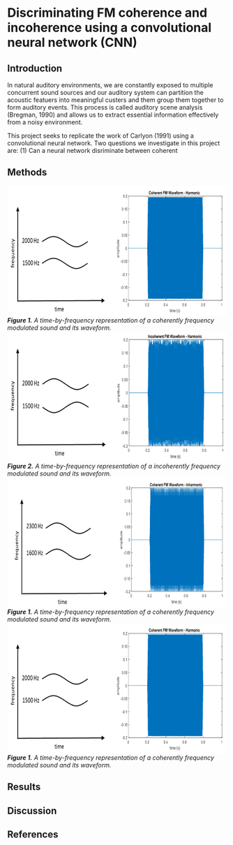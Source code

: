 # Discriminating FM coherence and incoherence using a convolutional neural network (CNN)

## Introduction

In natural auditory environments, we are constantly exposed to multiple concurrent sound sources and our auditory system can partition the acoustic featuers into meaningful custers and them group them together to form auditory events. This process is called auditory scene analysis (Bregman, 1990) and allows us to extract essential information effectively from a noisy environment. 

This project seeks to replicate the work of Carlyon (1991) using a convolutional neural network. Two questions we investigate in this project are: (1) Can a neural network disriminate between coherent 

## Methods
<img src="coherent_harmonic.PNG"
     alt="task figure"
     height=300
     style ="float: left; margin-right: 10px;" />
<em><br><strong>Figure 1.</strong> A time-by-frequency representation of a coherently frequency modulated sound and its waveform. </em>
<img src="incoherent_harmonic.PNG"
     alt="task figure"
     height=300
     style ="float: left; margin-right: 10px;" />
<em><br><strong>Figure 2.</strong> A time-by-frequency representation of a incoherently frequency modulated sound and its waveform. </em>
<img src="coherent_inharmonic.PNG"
     alt="task figure"
     height=300
     style ="float: left; margin-right: 10px;" />
<em><br><strong>Figure 1.</strong> A time-by-frequency representation of a coherently frequency modulated sound and its waveform. </em>
<img src="coherent_harmonic.PNG"
     alt="task figure"
     height=300
     style ="float: left; margin-right: 10px;" />
<em><br><strong>Figure 1.</strong> A time-by-frequency representation of a coherently frequency modulated sound and its waveform. </em>

## Results

## Discussion

## References
